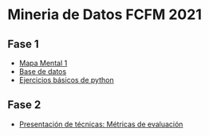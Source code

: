 # Mineria de Datos FCFM 2021

## Fase 1
* [Mapa Mental 1](https://github.com/EmmanuelGalvan/MineriaDatos/blob/main/Archivos/MapaMental_1_1741418.pdf)
* [Base de datos](https://github.com/EmmanuelGalvan/MineriaDatos/blob/main/Archivos/Ej1_BasesDatos_Equipo_9%20.pdf)
* [Ejercicios básicos de python](https://github.com/EmmanuelGalvan/MineriaDatos/blob/main/Archivos/Ej_Python_1741418.ipynb)

## Fase 2
* [Presentación de técnicas: Métricas de evaluación](https://github.com/EmmanuelGalvan/MineriaDatos/blob/Modificaciones/Archivos/Presentacion_M%C3%A9tricas_de_evaluaci%C3%B3n_Equipo9.pdf)
